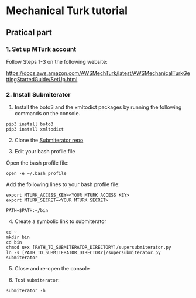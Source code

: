 # Mechanical Turk tutorial


## Pratical part

### 1. Set up MTurk account

Follow Steps 1-3 on the following website:

https://docs.aws.amazon.com/AWSMechTurk/latest/AWSMechanicalTurkGettingStartedGuide/SetUp.html

### 2. Install Submiterator

1. Install the boto3 and the xmltodict packages by running the following commands on the console.

  ```
  pip3 install boto3
  pip3 install xmltodict
  ```

2. Clone the [Submiterator repo](https://github.com/sebschu/Submiterator)

3. Edit your bash profile file 

Open the bash profile file:

```
open -e ~/.bash_profile
```

Add the following lines to your bash profile file:

```
export MTURK_ACCESS_KEY=<YOUR MTURK ACCESS KEY>
export MTURK_SECRET=<YOUR MTURK SECRET>

PATH=$PATH:~/bin

```

4. Create a symbolic link to submiterator

```
cd ~
mkdir bin
cd bin
chmod u+x [PATH_TO_SUBMITERATOR_DIRECTORY]/supersubmiterator.py
ln -s [PATH_TO_SUBMITERATOR_DIRECTORY]/supersubmiterator.py submiterator
```

5. Close and re-open the console

6. Test `submiterator`:

```
submiterator -h
```



